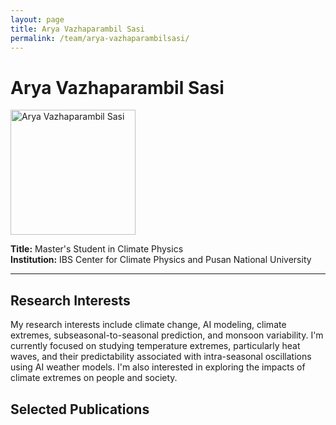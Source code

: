```yaml
---
layout: page
title: Arya Vazhaparambil Sasi
permalink: /team/arya-vazhaparambilsasi/
---
```


# Arya Vazhaparambil Sasi


<img src="{{ site.baseurl }}/images/AryaVazhaparambilSasi.jpeg" alt="Arya Vazhaparambil Sasi" width="200" />



**Title:** Master's Student in Climate Physics  
**Institution:** IBS Center for Climate Physics and Pusan National University  

---

## Research Interests
My research interests include climate change, AI modeling, climate extremes, subseasonal-to-seasonal prediction, and monsoon variability. I'm currently focused on studying temperature extremes, particularly heat waves, and their predictability associated with intra-seasonal oscillations using AI weather models. I'm also interested in exploring the impacts of climate extremes on people and society.


## Selected Publications
